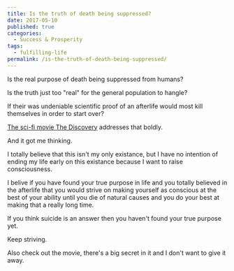 ```yaml
---
title: Is the truth of death being suppressed?
date: 2017-05-10
published: true
categories:
  - Success & Prosperity
tags:
  - fulfilling-life
permalink: /is-the-truth-of-death-being-suppressed/
---
```

Is the real purpose of death being suppressed from humans?

Is the truth just too "real" for the general population to hangle?

If their was undeniable scientific proof of an afterlife would most kill themselves in order to start over?

[The sci-fi movie The Discovery](https://www.netflix.com/title/80115857) addresses that boldly.

And it got me thinking.

I totally believe that this isn't my only existance, but I have no intention of ending my life early on this existance because I want to raise consciousness. 

I belive if you have found your true purpose in life and you totally believed in the afterlife that you would strive on making yourself as conscious at the best of your ability until you die of natural causes and you do your best at making that a really long time.

If you think suicide is an answer then you haven't found your true purpose yet.

Keep striving.

Also check out the movie, there's a big secret in it and I don't want to give it away.